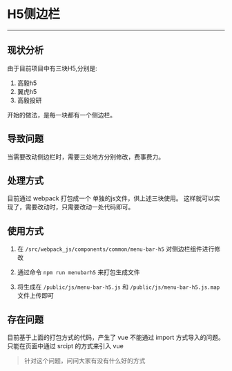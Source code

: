 # H5侧边栏

----

## 现状分析

由于目前项目中有三块H5,分别是:

1. 高毅h5
2. 翼虎h5
3. 高毅投研

开始的做法，是每一块都有一个侧边栏。

## 导致问题

当需要改动侧边栏时，需要三处地方分别修改，费事费力。

## 处理方式

目前通过 webpack 打包成一个 单独的js文件，供上述三块使用。
这样就可以实现了，需要改动时，只需要改动一处代码即可。

## 使用方式

1. 在 `/src/webpack_js/components/common/menu-bar-h5` 对侧边栏组件进行修改

2. 通过命令 `npm run menubarh5` 来打包生成文件

3. 将生成在 `/public/js/menu-bar-h5.js` 和 `/public/js/menu-bar-h5.js.map` 文件上传即可

## 存在问题

目前基于上面的打包方式的代码，产生了 vue 不能通过 import 方式导入的问题。只能在页面中通过 srcipt 的方式来引入 vue

> 针对这个问题，问问大家有没有什么好的方式